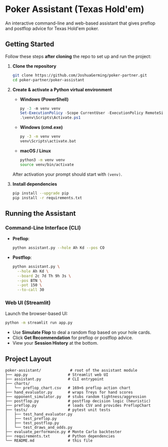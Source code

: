 # Poker Assistant (Texas Hold'em)

An interactive command-line and web-based assistant that gives preflop and postflop advice for Texas Hold'em poker.

## Getting Started

Follow these steps **after cloning** the repo to set up and run the project:

1. **Clone the repository**
   ```bash
   git clone https://github.com/JoshuaGerming/poker-partner.git
   cd poker-partner/poker-assistant
   ```

2. **Create & activate a Python virtual environment**
   - **Windows (PowerShell)**
     ```powershell
     py -3 -m venv venv
     Set-ExecutionPolicy -Scope CurrentUser -ExecutionPolicy RemoteSigned -Force
     .\venv\Scripts\Activate.ps1
     ```
   - **Windows (cmd.exe)**
     ```bat
     py -3 -m venv venv
     venv\Scripts\activate.bat
     ```
   - **macOS / Linux**
     ```bash
     python3 -m venv venv
     source venv/bin/activate
     ```
   After activation your prompt should start with `(venv)`.

3. **Install dependencies**
   ```bash
   pip install --upgrade pip
   pip install -r requirements.txt
   ```

## Running the Assistant

### Command-Line Interface (CLI)

- **Preflop**:
  ```bash
  python assistant.py --hole Ah Kd --pos CO
  ```
- **Postflop**:
  ```bash
  python assistant.py \
    --hole Ah Kd \
    --board 2c 7d Th 9h 3s \
    --pos BTN \
    --pot 150 \
    --to-call 30
  ```

### Web UI (Streamlit)

Launch the browser-based UI:
```bash
python -m streamlit run app.py
```
- Use **Simulate Flop** to deal a random flop based on your hole cards.  
- Click **Get Recommendation** for preflop or postflop advice.  
- View your **Session History** at the bottom.

## Project Layout

```
poker-assistant/             # root of the assistant module
├── app.py                  # Streamlit web UI
├── assistant.py            # CLI entrypoint
├── charts/
│   └── preflop_chart.csv   # 169×6 preflop action chart
├── hand_evaluator.py       # wraps Treys for hand scores
├── opponent_simulator.py   # stubs random tightness/aggression
├── postflop.py             # postflop decision logic (heuristic)
├── preflop.py              # loads CSV and provides PreflopChart
├── tests/                  # pytest unit tests
│   ├── test_hand_evaluator.py
│   ├── test_preflop.py
│   ├── test_postflop.py
│   └── test_draws_and_odds.py
├── evaluate_performance.py # Monte Carlo backtester
├── requirements.txt        # Python dependencies
└── README.md               # this file
```
